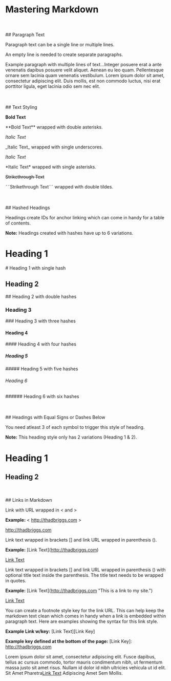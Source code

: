 # Mastering Markdown

<br/>
<br/>
## Paragraph Text

Paragraph text can be a single line or multiple lines.

An empty line is needed to create separate paragraphs.

Example paragraph with multiple lines of text...Integer posuere erat a ante venenatis dapibus posuere velit aliquet. Aenean eu leo quam. Pellentesque ornare sem lacinia quam venenatis vestibulum. Lorem ipsum dolor sit amet, consectetur adipiscing elit. Duis mollis, est non commodo luctus, nisi erat porttitor ligula, eget lacinia odio sem nec elit.

<br/>
<br/>
## Text Styling

**Bold Text** 

&ast;&ast;Bold Text&ast;&ast; wrapped with double asterisks.

_Italic Text_ 

&lowbar;Italic Text&lowbar; wrapped with single underscores.

*Italic Text*

&ast;Italic Text&ast; wrapped with single asterisks.

~~Strikethrough Text~~ 

&tilde;&tilde;Strikethrough Text&tilde;&tilde; wrapped with double tildes.

<br/>
<br/>
## Hashed Headings 

Headings create IDs for anchor linking which can come in handy for a table of contents.

**Note:** Headings created with hashes have up to 6 variations.

# Heading 1

&#35; Heading 1 with single hash

## Heading 2

&#35;&#35; Heading 2 with double hashes

### Heading 3

&#35;&#35;&#35; Heading 3 with three hashes

#### Heading 4

&#35;&#35;&#35;&#35; Heading 4 with four hashes

##### Heading 5

&#35;&#35;&#35;&#35;&#35; Heading 5 with five hashes

###### Heading 6

&#35;&#35;&#35;&#35;&#35;&#35; Heading 6 with six hashes

<br/>
<br/>
## Headings with Equal Signs or Dashes Below

You need atleast 3 of each symbol to trigger this style of heading.

**Note:** This heading style only has 2 variations (Heading 1 & 2).

Heading 1
==================

Heading 2
------------------

<br/>
<br/>
## Links in Markdown

Link with URL wrapped in &lt; and &gt;

**Example:** &lt; http://thadbriggs.com &gt;

<http://thadbriggs.com>

Link text wrapped in brackets &lsqb;&rsqb; and link URL wrapped in parenthesis &lpar;&rpar;.

**Example:** &lsqb;Link Text&rsqb;&lpar;http://thadbriggs.com&rpar;

[Link Text](http://thadbriggs.com)

Link text wrapped in brackets &lsqb;&rsqb; and link URL wrapped in parenthesis &lpar;&rpar; with optional title text inside the parenthesis. The title text needs to be wrapped in quotes.

**Example:** &lsqb;Link Text&rsqb;&lpar;http://thadbriggs.com "This is a link to my site."&rpar;

[Link Text](http://thadbriggs.com "This is a link to my site.")

You can create a footnote style key for the link URL. This can help keep the markdown text clean which comes in handy when a link is embedded within paragraph text. Here are examples showing the syntax for this link style. 

**Example Link w/key:** &lsqb;Link Text&rsqb;&lsqb;Link Key&rsqb;

**Example key defined at the bottom of the page:** &lsqb;Link Key&rsqb;: http://thadbriggs.com

Lorem ipsum dolor sit amet, consectetur adipiscing elit. Fusce dapibus, tellus ac cursus commodo, tortor mauris condimentum nibh, ut fermentum massa justo sit amet risus. Nullam id dolor id nibh ultricies vehicula ut id elit. Sit Amet Pharetra[Link Text][1] Adipiscing Amet Sem Mollis.






[1]: http://thadbriggs.com



